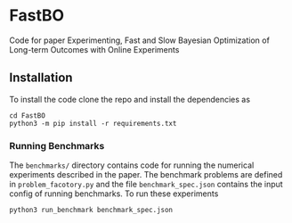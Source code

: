 # FastBO
Code for paper Experimenting, Fast and Slow Bayesian Optimization of Long-term Outcomes with Online Experiments

## Installation
To install the code clone the repo and install the dependencies as

    cd FastBO
    python3 -m pip install -r requirements.txt


### Running Benchmarks
The `benchmarks/` directory contains code for running the numerical experiments described in the paper. The benchmark problems are defined in `problem_facotory.py` and the file `benchmark_spec.json` contains the input config of running benchmarks. To run these experiments

```bash
python3 run_benchmark benchmark_spec.json
```
